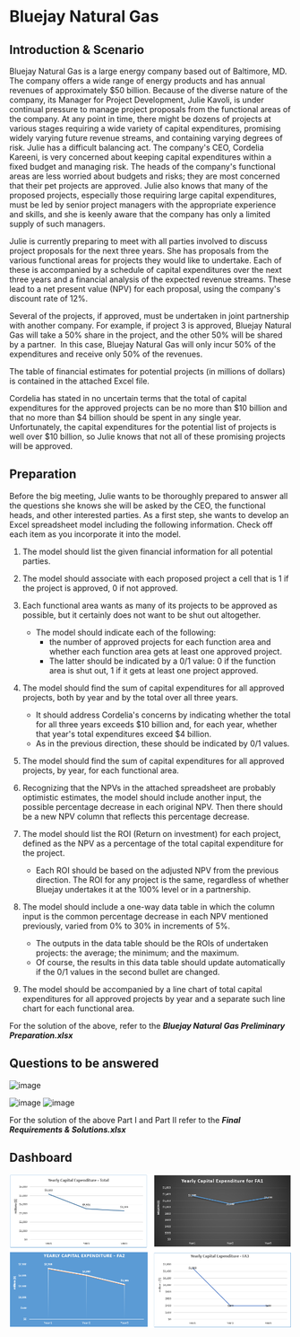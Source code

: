 # Bluejay Natural Gas

## Introduction & Scenario

Bluejay Natural Gas is a large energy company based out of Baltimore, MD. The company offers a wide range of energy products and has annual revenues of approximately $50 billion. Because of the diverse nature of the company, its Manager for Project Development, Julie Kavoli, is under continual pressure to manage project proposals from the functional areas of the company. At any point in time, there might be dozens of projects at various stages requiring a wide variety of capital expenditures, promising widely varying future revenue streams, and containing varying degrees of risk. Julie has a difficult balancing act. The company's CEO, Cordelia Kareeni, is very concerned about keeping capital expenditures within a fixed budget and managing risk. The heads of the company's functional areas are less worried about budgets and risks; they are most concerned that their pet projects are approved. Julie also knows that many of the proposed projects, especially those requiring large capital expenditures, must be led by senior project managers with the appropriate experience and skills, and she is keenly aware that the company has only a limited supply of such managers. 

Julie is currently preparing to meet with all parties involved to discuss project proposals for the next three years. She has proposals from the various functional areas for projects they would like to undertake. Each of these is accompanied by a schedule of capital expenditures over the next three years and a financial analysis of the expected revenue streams. These lead to a net present value (NPV) for each proposal, using the company's discount rate of 12%.

Several of the projects, if approved, must be undertaken in joint partnership with another company. For example, if project 3 is approved, Bluejay Natural Gas will take a 50% share in the project, and the other 50% will be shared by a partner.  In this case, Bluejay Natural Gas will only incur 50% of the expenditures and receive only 50% of the revenues.  

The table of financial estimates for potential projects (in millions of dollars) is contained in the attached Excel file.

Cordelia has stated in no uncertain terms that the total of capital expenditures for the approved projects can be no more than $10 billion and that no more than $4 billion should be spent in any single year. Unfortunately, the capital expenditures for the potential list of projects is well over $10 billion, so Julie knows that not all of these promising projects will be approved.

## Preparation

Before the big meeting, Julie wants to be thoroughly prepared to answer all the questions she knows she will be asked by the CEO, the functional heads, and other interested parties. As a first step, she wants to develop an Excel spreadsheet model including the following information. Check off each item as you incorporate it into the model.

1. The model should list the given financial information for all potential parties.
2. The model should associate with each proposed project a cell that is 1 if the project is approved, 0 if not approved. 
3. Each functional area wants as many of its projects to be approved as possible, but it certainly does not want to be shut out altogether. 
   * The model should indicate each of the following:
      - the number of approved projects for each function area and whether each function area gets at least one approved project. 
      - The latter should be indicated by a 0/1 value: 0 if the function area is shut out, 1 if it gets at least one project approved. 
4. The model should find the sum of capital expenditures for all approved projects, both by year and by the total over all three years. 
   * It should address Cordelia's concerns by indicating whether the total for all three years exceeds $10 billion and, for each year, whether that year's total expenditures exceed $4 billion. 
   * As in the previous direction, these should be indicated by 0/1 values. 
5. The model should find the sum of capital expenditures for all approved projects, by year, for each functional area.
6. Recognizing that the NPVs in the attached spreadsheet are probably optimistic estimates, the model should include another input, the possible percentage decrease in each original NPV. Then there should be a new NPV column that reflects this percentage decrease. 
7. The model should list the ROI (Return on investment) for each project, defined as the NPV as a percentage of the total capital expenditure for the project. 
   - Each ROI should be based on the adjusted NPV from the previous direction. The ROI for any project is the same, regardless of whether Bluejay undertakes it at the 100% level or in a partnership.

8. The model should include a one-way data table in which the column input is the common percentage decrease in each NPV mentioned previously, varied from 0% to 30% in increments of 5%. 
   - The outputs in the data table should be the ROIs of undertaken projects: the average; the minimum; and the maximum. 
   - Of course, the results in this data table should update automatically if the 0/1 values in the second bullet are changed. 
9. The model should be accompanied by a line chart of total capital expenditures for all approved projects by year and a separate such line chart for each functional area.

For the solution of the above, refer to the ***Bluejay Natural Gas Preliminary Preparation.xlsx***
## Questions to be answered

   ![image](https://github.com/user-attachments/assets/95f5bb79-d0a0-4f51-9dd5-587ce5837db1)
   
   ![image](https://github.com/user-attachments/assets/b8941cf0-286b-4961-91a0-f5373d83b1b4)
   ![image](https://github.com/user-attachments/assets/e16b51ee-883c-4bd5-ad4a-cae00f964829)

For the solution of the above Part I and Part II refer to the ***Final Requirements & Solutions.xlsx***

## Dashboard
<img src="Images/Blue Natural Gas-Charts.png">
